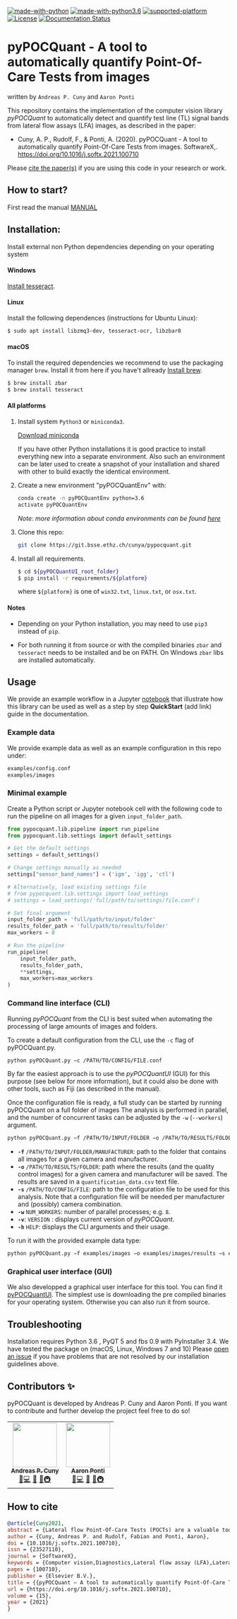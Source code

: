 [![made-with-python](https://img.shields.io/badge/Made%20with-Python-brightgreen.svg)](https://www.python.org/) [![made-with-python3.6](https://img.shields.io/pypi/pyversions/pyimd.svg)](https://www.python.org/) [![supported-platform](https://img.shields.io/badge/platform-linux--x64%20%7C%20osx--x64%20%7C%20win--x64-lightgrey.svg)]() [![License](https://img.shields.io/badge/license-GPLv3-brightgreen.svg)](https://git.bsse.ethz.ch/cunya/pypocquantui/master/LICENSE) [![Documentation Status](https://readthedocs.org/projects/pypocquant/badge/?version=latest)](https://pypocquant.readthedocs.io/en/latest/?badge=latest)

pyPOCQuant  - A tool to automatically quantify Point-Of-Care Tests from images
======================================
written by `Andreas P. Cuny` and `Aaron Ponti`

This repository contains the implementation of the computer vision library *pyPOCQuant* to automatically detect and quantify test line (TL) signal bands from lateral flow assays (LFA) images,  as described in the paper: 




* Cuny, A. P., Rudolf, F., & Ponti, A. (2020). pyPOCQuant - A tool to automatically quantify Point-Of-Care Tests from images. SoftwareX,. https://doi.org/10.1016/j.softx.2021.100710



Please [cite the paper(s)](https://www.sciencedirect.com/science/article/pii/S2352711021000558?via%3Dihub) if you are using this code in your research or work.


## How to start?



First read the manual [MANUAL](manual/UserInstructions.md)



## Installation:

Install external non Python dependencies depending on your operating system

#### Windows

[Install tesseract]( https://tesseract-ocr.github.io/tessdoc/Home.html).

#### Linux

Install the following dependences (instructions for Ubuntu Linux):

```bash
$ sudo apt install libzmq3-dev, tesseract-ocr, libzbar0
```

#### macOS

To install the required dependencies we recommend to use the packaging manager `brew`. Install it from here if you have't allready [Install brew](https://brew.sh/).

```bash
$ brew install zbar
$ brew install tesseract
```

#### All platforms

1. Install system `Python3` or `miniconda3`.
   
   [Download miniconda](https://docs.conda.io/en/latest/miniconda.html)
   

   If you have other Python installations it is good practice to install everything new into a separate environment. Also such an environment  can be later used to create a snapshot of your installation and shared  with other to build exactly the identical environment.

2. Create a new environment "pyPOCQuantEnv" with:

   ```bash
   conda create -n pyPOCQuantEnv python=3.6
   activate pyPOCQuantEnv
   ```

   *Note: more information about conda environments can be found [here](https://docs.conda.io/projects/conda/en/latest/user-guide/tasks/manage-environments.html)*

3. Clone this repo:

   ```bash
   git clone https://git.bsse.ethz.ch/cunya/pypocquant.git
   ```

4. Install all requirements.

   ```bash
   $ cd ${pyPOCQuantUI_root_folder}
   $ pip install -r requirements/${platform}
   ```

   where `${platform}` is one of `win32.txt`, `linux.txt`, or `osx.txt`.

#### Notes

- Depending on your Python installation, you may need to use `pip3` instead of `pip`.

- For both running it from source or with the compiled binaries `zbar` and `tesseract` needs to be installed and be on PATH. On Windows `zbar` libs are installed automatically.


## Usage

We provide an example workflow in a Jupyter [notebook](https://github.com/) that illustrate how this library can be used as well as a step by step __QuickStart__ (add link) guide in the documentation.

### Example data

We provide example data as well as an example configuration in this repo under:

   ```bash
   examples/config.conf
   examples/images
   ```

### Minimal example

Create a Python script or Jupyter notebook cell with the following code to run the pipeline on all images for a given `input_folder_path`.

```python
from pypocquant.lib.pipeline import run_pipeline
from pypocquant.lib.settings import default_settings

# Get the default settings
settings = default_settings()

# Change settings manually as needed
settings["sensor_band_names"] = ('igm', 'igg', 'ctl')

# Alternatively, load existing settings file
# from pypocquant.lib.settings import load_settings
# settings = load_settings('full/path/to/settings/file.conf')

# Set final argument
input_folder_path = 'full/path/to/input/folder'
results_folder_path = 'full/path/to/results/folder'
max_workers = 8 

# Run the pipeline
run_pipeline(
    input_folder_path,
    results_folder_path,
    **settings,
    max_workers=max_workers
)
```

### Command line interface (CLI)

Running *pyPOCQuant* from the CLI is best suited when automating the processing  of  large  amounts  of  images  and  folders.   

To create a default configuration from the CLI, use the `-c` flag of pyPOCQuant.py.

```bash 
python pyPOCQuant.py −c /PATH/TO/CONFIG/FILE.conf
```

By far the  easiest  approach  is  to  use  the _pyPOCQuantUI_ (GUI)  for  this  purpose (see below for more information), but it could also be done with other tools, such as Fiji (as described in the manual). 

Once the configuration file is ready, a full study can be started by running  pyPOCQuant  on  a  full  folder  of  images  The  analysis  is performed in parallel, and the number of concurrent tasks can be adjusted by the `-w` (`--workers`) argument.  

```bash
python pyPOCQuant.py −f /PATH/TO/INPUT/FOLDER −o /PATH/TO/RESULTS/FOLDER −s /PATH/TO/CONFIG/FILE −w ${NUMWORKERS}
```

- __`-f`__ `/PATH/TO/INPUT/FOLDER/MANUFACTURER`: path to the folder that contains all images for a given camera and manufacturer.
- __`-o`__ `/PATH/TO/RESULTS/FOLDER`: path where the results (and the quality control images) for a given camera and manufacturer will be saved. The results are saved in a `quantification_data.csv` text file.
- __`-s`__ `/PATH/TO/CONFIG/FILE`: path to the configuration file to be used for this analysis.  Note that a configuration file will be needed per manufacturer and (possibly) camera combination.
- __`-w`__ `NUM_WORKERS`: number of  parallel processes; e.g. `8`.
- __`-v`__: `VERSION` : displays current version of _pyPOCQuant_.
- __`-h`__ `HELP`: displays the CLI arguments and their usage.


To run it with the provided example data type:

```bash
python pyPOCQuant.py −f examples/images −o examples/images/results −s examples/config.conf −w 4
```

### Graphical user interface (GUI)

We also developped a graphical user interface for this tool. You can find it [pyPOCQuantUI](https://git.bsse.ethz.ch/cunya/pypocquantui/). The simplest use is downloading the pre compiled binaries for your operating system. Otherwise you can also run it from source.




## Troubleshooting

Installation requires Python 3.6 , PyQT 5 and fbs 0.9 with PyInstaller 3.4. We have tested the package on (macOS, Linux, Windows 7 and 10) Please [open an issue](https://github.com/) if you have problems that are not resolved by our installation guidelines above.




## Contributors ✨

pyPOCQuant is developed by Andreas P. Cuny and Aaron Ponti. If you want to contribute and further develop the project feel free to do so!

<table>
  <tr>
    <td align="center"><a href="https://github.com/cunyap"><img src="https://avatars2.githubusercontent.com/u/16665588?s=400&u=6489cdd348df91eba79af4c4f54b94dff95342d6&v=4" width="100px;" alt=""/><br /><sub><b>Andreas P. Cuny</b></sub></a><br /><a href="#projectManagement" title="Project Management">📆</a><a href="https://git.bsse.ethz.ch/cunya/pypocquantui/-/graphs/master" title="Code">💻</a> <a href="#design" title="Design">🎨</a> <a href="#ideas" title="Ideas, Planning, & Feedback">🤔</a><a href="#infra" title="Infrastructure (Hosting, Build-Tools, etc)">🚇</a></td>
    <td align="center"><a href="https://github.com/aarpon"><img src="https://avatars2.githubusercontent.com/u/1226043?s=400&u=1a8877023c6810a70ae0f1985d6cd11f62c6e184&v=4" width="100px;" alt=""/><br /><sub><b>Aaron Ponti</b></sub></a><br /><a href="#projectManagement" title="Project Management">📆</a><a href="https://git.bsse.ethz.ch/cunya/pypocquantui/-/graphs/master" title="Code">💻</a> <a href="#design" title="Design">🎨</a> <a href="#ideas" title="Ideas, Planning, & Feedback">🤔</a><a href="#infra" title="Infrastructure (Hosting, Build-Tools, etc)">🚇</a></td>
  </tr>
</table>




## How to cite 
```bibtex
@article{Cuny2021,
abstract = {Lateral flow Point-Of-Care Tests (POCTs) are a valuable tool for rapidly detecting pathogens and the associated immune response in humans and animals. In the context of the SARS-CoV-2 pandemic, they offer rapid on-site diagnostics and can relieve centralized laboratory testing sites, thus freeing resources that can be focused on especially vulnerable groups. However, visual interpretation of the POCT test lines is subjective, error prone and only qualitative. Here we present pyPOCQuant, an open-source tool implemented in Python 3 that can robustly and reproducibly analyze POCTs from digital images and return an unbiased and quantitative measurement of the POCT test lines.},
author = {Cuny, Andreas P. and Rudolf, Fabian and Ponti, Aaron},
doi = {10.1016/j.softx.2021.100710},
issn = {23527110},
journal = {SoftwareX},
keywords = {Computer vision,Diagnostics,Lateral flow assay (LFA),Lateral flow immunoassay (LFIA),Point of care test (POCT),QR code,Rapid diagnostic tests (RTD),Rapid testing,Readout zone quantification,Test line quantification},
pages = {100710},
publisher = {Elsevier B.V.},
title = {{pyPOCQuant — A tool to automatically quantify Point-Of-Care Tests from images}},
url = {https://doi.org/10.1016/j.softx.2021.100710},
volume = {15},
year = {2021}
}
```




   
